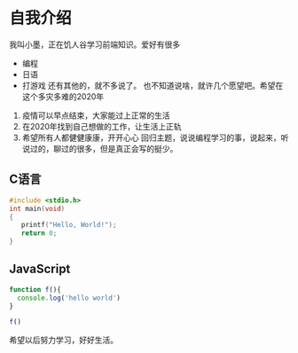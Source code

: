 # 自我介绍
我叫小墨，正在饥人谷学习前端知识。爱好有很多
* 编程
* 日语
* 打游戏
还有其他的，就不多说了。
也不知道说啥，就许几个愿望吧。希望在这个多灾多难的2020年
1. 疫情可以早点结束，大家能过上正常的生活
2. 在2020年找到自己想做的工作，让生活上正轨
3. 希望所有人都健健康康，开开心心
回归主题，说说编程学习的事，说起来，听说过的，聊过的很多，但是真正会写的挺少。
## C语言
```C
#include <stdio.h>
int main(void)
{
   printf("Hello, World!");
   return 0;
}
```
## JavaScript
```javascript
function f(){
  console.log('hello world')
}

f()
```
希望以后努力学习，好好生活。
